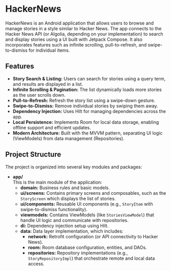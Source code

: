 # HackerNews

HackerNews is an Android application that allows users to browse and manage stories in a style similar to Hacker News. The app connects to the Hacker News API (or Algolia, depending on your implementation) to search and display stories using a UI built with Jetpack Compose. It also incorporates features such as infinite scrolling, pull-to-refresh, and swipe-to-dismiss for individual items.

## Features

- **Story Search & Listing:** Users can search for stories using a query term, and results are displayed in a list.
- **Infinite Scrolling & Pagination:** The list dynamically loads more stories as the user scrolls down.
- **Pull-to-Refresh:** Refresh the story list using a swipe-down gesture.
- **Swipe-to-Dismiss:** Remove individual stories by swiping them away.
- **Dependency Injection:** Uses Hilt for managing dependencies across the app.
- **Local Persistence:** Implements Room for local data storage, enabling offline support and efficient updates.
- **Modern Architecture:** Built with the MVVM pattern, separating UI logic (ViewModels) from data management (Repositories).

## Project Structure

The project is organized into several key modules and packages:

- **app/**  
  This is the main module of the application:
    - **domain:** Business rules and basic models.
    - **ui/screens:** Contains primary screens and composables, such as the `StoryScreen` which displays the list of stories.
    - **ui/components:** Reusable UI components (e.g., `StoryItem` with swipe-to-dismiss functionality).
    - **viewmodels:** Contains ViewModels (like `StoriesViewModel`) that handle UI logic and communicate with repositories.
    - **di:** Dependency injection setup using Hilt.
    - **data:** Data layer implementation, which includes:
        - **network:** Retrofit configuration (or API connectivity to Hacker News).
        - **room:** Room database configuration, entities, and DAOs.
        - **repositories:** Repository implementations (e.g., `StoryRepositoryImpl`) that orchestrate remote and local data access.
